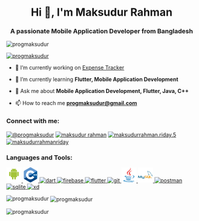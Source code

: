 
<h1 align="center">Hi 👋, I'm Maksudur Rahman</h1>
<h3 align="center">A passionate Mobile Application Developer from Bangladesh</h3>

<p align="left"> <img src="https://komarev.com/ghpvc/?username=progmaksudur&label=Profile%20views&color=0e75b6&style=flat" alt="progmaksudur" /> </p>

<p align="left"> <a href="https://github.com/ryo-ma/github-profile-trophy"><img src="https://github-profile-trophy.vercel.app/?username=progmaksudur" alt="progmaksudur" /></a> </p>

- 🔭 I’m currently working on [Expense Tracker](https://github.com/progmaksudur/expensestracker)

- 🌱 I’m currently learning **Flutter, Mobile Application Development**

- 💬 Ask me about **Mobile Application Development, Flutter, Java, C++**

- 📫 How to reach me **progmaksudur@gmail.com**

<h3 align="left">Connect with me:</h3>
<p align="left">
<a href="https://twitter.com/@progmaksudur" target="blank"><img align="center" src="https://raw.githubusercontent.com/rahuldkjain/github-profile-readme-generator/master/src/images/icons/Social/twitter.svg" alt="@progmaksudur" height="30" width="40" /></a>
<a href="https://linkedin.com/in/maksudur rahman" target="blank"><img align="center" src="https://raw.githubusercontent.com/rahuldkjain/github-profile-readme-generator/master/src/images/icons/Social/linked-in-alt.svg" alt="maksudur rahman" height="30" width="40" /></a>
<a href="https://fb.com/maksudurrahman.riday.5" target="blank"><img align="center" src="https://raw.githubusercontent.com/rahuldkjain/github-profile-readme-generator/master/src/images/icons/Social/facebook.svg" alt="maksudurrahman.riday.5" height="30" width="40" /></a>
<a href="https://instagram.com/maksudurrahmanriday" target="blank"><img align="center" src="https://raw.githubusercontent.com/rahuldkjain/github-profile-readme-generator/master/src/images/icons/Social/instagram.svg" alt="maksudurrahmanriday" height="30" width="40" /></a>
</p>

<h3 align="left">Languages and Tools:</h3>
<p align="left"> <a href="https://developer.android.com" target="_blank" rel="noreferrer"> <img src="https://raw.githubusercontent.com/devicons/devicon/master/icons/android/android-original-wordmark.svg" alt="android" width="40" height="40"/> </a> <a href="https://www.w3schools.com/cpp/" target="_blank" rel="noreferrer"> <img src="https://raw.githubusercontent.com/devicons/devicon/master/icons/cplusplus/cplusplus-original.svg" alt="cplusplus" width="40" height="40"/> </a> <a href="https://dart.dev" target="_blank" rel="noreferrer"> <img src="https://www.vectorlogo.zone/logos/dartlang/dartlang-icon.svg" alt="dart" width="40" height="40"/> </a> <a href="https://firebase.google.com/" target="_blank" rel="noreferrer"> <img src="https://www.vectorlogo.zone/logos/firebase/firebase-icon.svg" alt="firebase" width="40" height="40"/> </a> <a href="https://flutter.dev" target="_blank" rel="noreferrer"> <img src="https://www.vectorlogo.zone/logos/flutterio/flutterio-icon.svg" alt="flutter" width="40" height="40"/> </a> <a href="https://git-scm.com/" target="_blank" rel="noreferrer"> <img src="https://www.vectorlogo.zone/logos/git-scm/git-scm-icon.svg" alt="git" width="40" height="40"/> </a> <a href="https://www.java.com" target="_blank" rel="noreferrer"> <img src="https://raw.githubusercontent.com/devicons/devicon/master/icons/java/java-original.svg" alt="java" width="40" height="40"/> </a> <a href="https://www.mysql.com/" target="_blank" rel="noreferrer"> <img src="https://raw.githubusercontent.com/devicons/devicon/master/icons/mysql/mysql-original-wordmark.svg" alt="mysql" width="40" height="40"/> </a> <a href="https://postman.com" target="_blank" rel="noreferrer"> <img src="https://www.vectorlogo.zone/logos/getpostman/getpostman-icon.svg" alt="postman" width="40" height="40"/> </a> <a href="https://www.sqlite.org/" target="_blank" rel="noreferrer"> <img src="https://www.vectorlogo.zone/logos/sqlite/sqlite-icon.svg" alt="sqlite" width="40" height="40"/> </a> <a href="https://www.adobe.com/products/xd.html" target="_blank" rel="noreferrer"> <img src="https://cdn.worldvectorlogo.com/logos/adobe-xd.svg" alt="xd" width="40" height="40"/> </a> </p>

<p><img align="left" src="https://github-readme-stats.vercel.app/api/top-langs?username=progmaksudur&show_icons=true&locale=en&layout=compact" alt="progmaksudur" /></p>

<p>&nbsp;<img align="center" src="https://github-readme-stats.vercel.app/api?username=progmaksudur&show_icons=true&locale=en" alt="progmaksudur" /></p>

<p><img align="center" src="https://github-readme-streak-stats.herokuapp.com/?user=progmaksudur&" alt="progmaksudur" /></p>

